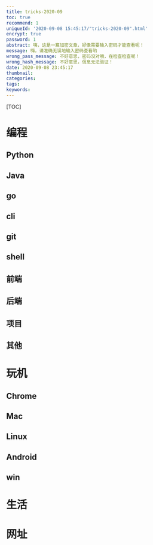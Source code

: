 ```yaml
---
title: tricks-2020-09
toc: true
recommend: 1
uniqueId: '2020-09-08 15:45:17/"tricks-2020-09".html'
encrypt: true
password: 1
abstract: 咦，这是一篇加密文章，好像需要输入密码才能查看呢！
message: 嗨，请准确无误地输入密码查看哟
wrong_pass_message: 不好意思，密码没对哦，在检查检查呢！
wrong_hash_message: 不好意思，信息无法验证！
date: 2020-09-08 23:45:17
thumbnail:
categories:
tags:
keywords:
---
```




[TOC]

<!--more-->



# 编程

## Python

## Java

## go

## cli

## git

## shell

## 前端

## 后端

## 项目

## 其他

# 玩机

## Chrome

## Mac

## Linux

## Android

## win

# 生活

# 网址
